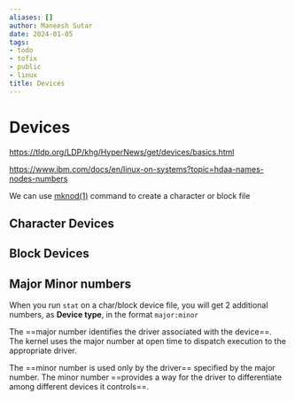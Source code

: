 ```yaml
---
aliases: []
author: Maneesh Sutar
date: 2024-01-05
tags:
- todo
- tofix
- public
- linux
title: Devices
---
```


# Devices

<https://tldp.org/LDP/khg/HyperNews/get/devices/basics.html>

<https://www.ibm.com/docs/en/linux-on-systems?topic=hdaa-names-nodes-numbers>

We can use [mknod(1)](https://man7.org/linux/man-pages/man1/mknod.1.html) command to create a character or block file

## Character Devices

## Block Devices

## Major Minor numbers

When you run `stat` on a char/block device file, you will get 2 additional numbers, as **Device type**, in the format `major:minor`

The ==major number identifies the driver associated with the device==.  
The kernel uses the major number at open time to dispatch execution to the appropriate driver.

The ==minor number is used only by the driver== specified by the major number. The minor number ==provides a way for the driver to differentiate among different devices it controls==.

